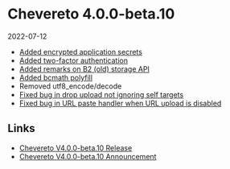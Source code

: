 # Chevereto 4.0.0-beta.10

2022-07-12

- [Added encrypted application secrets](https://chevereto.com/community/threads/chevereto-v4-0-0-beta-10-announcement.14343/post-71796)
- [Added two-factor authentication](https://chevereto.com/community/threads/chevereto-v4-0-0-beta-10-announcement.14343/post-71781)
- [Added remarks on B2 (old) storage API](https://chevereto.com/community/threads/chevereto-v4-0-0-beta-10-announcement.14343/post-71896)
- [Added bcmath polyfill](https://chevereto.com/community/threads/chevereto-v4-0-0-beta-10-announcement.14343/post-71909)
- Removed utf8_encode/decode
- [Fixed bug in drop upload not ignoring self targets](https://chevereto.com/community/threads/chevereto-v4-0-0-beta-10-announcement.14343/post-71914)
- [Fixed bug in URL paste handler when URL upload is disabled](https://chevereto.com/community/threads/chevereto-v4-0-0-beta-10-announcement.14343/post-71915)

## Links

- [Chevereto V4.0.0-beta.10 Release](https://chevereto.com/community/threads/chevereto-v4-0-0-beta-10.14380/)
- [Chevereto V4.0.0-beta.10 Announcement](https://chevereto.com/community/threads/chevereto-v4-0-0-beta-10-announcement.14343/)
